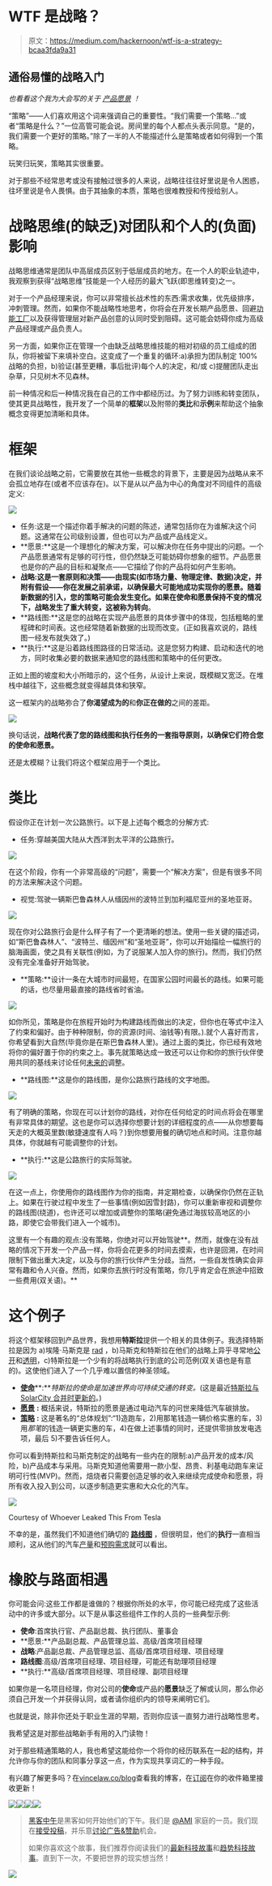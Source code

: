 # WTF 是战略？

> 原文：<https://medium.com/hackernoon/wtf-is-a-strategy-bcaa3fda9a31>

## 通俗易懂的战略入门

*也看看这个我为大会写的关于* [*产品愿景*](https://www.vincelaw.co/blog/beginners-guide-to-product-vision) *！*

“策略”——人们喜欢用这个词来强调自己的重要性。“我们需要一个策略…”或者“策略是什么？”一位高管可能会说。房间里的每个人都点头表示同意。“是的，我们需要一个更好的策略。”除了一半的人不能描述什么是策略或者如何得到一个策略。

玩笑归玩笑，策略其实很重要。

对于那些不经常思考或没有接触过很多的人来说，战略往往往好里说是令人困惑，往坏里说是令人畏惧。由于其抽象的本质，策略也很难教授和传授给别人。

# 战略思维(的缺乏)对团队和个人的(负面)影响

战略思维通常是团队中高层成员区别于低层成员的地方。在一个人的职业轨迹中，我观察到获得“战略思维”技能是一个人经历的最大飞跃(即思维转变)之一。

对于一个产品经理来说，你可以非常擅长战术性的东西:需求收集，优先级排序，冲刺管理。然而，如果你不能战略性地思考，你将会在开发长期产品愿景、回避[功能工厂](https://hackernoon.com/12-signs-youre-working-in-a-feature-factory-44a5b938d6a2)以及获得管理层对新产品创意的认同时受到阻碍。这可能会妨碍你成为高级产品经理或产品负责人。

另一方面，如果你正在管理一个由缺乏战略思维技能的相对初级的员工组成的团队，你将被留下来填补空白。这变成了一个重复的循环:a)承担为团队制定 100%战略的负担，b)验证(甚至更糟，事后批评)每个人的决定，和/或 c)提醒团队走出杂草，只见树木不见森林。

前一种情况和后一种情况我在自己的工作中都经历过。为了努力训练和转变团队，使其更具战略性，我开发了一个简单的**框架**以及附带的**类比**和**示例**来帮助这个抽象概念变得更加清晰和具体。

# 框架

在我们谈论战略之前，它需要放在其他一些概念的背景下，主要是因为战略从来不会孤立地存在(或者不应该存在)。以下是从以产品为中心的角度对不同组件的高级定义:

![](img/5e3a899f90b044fc8522f7d1ef1d6e2e.png)

*   任务:这是一个描述你着手解决的问题的陈述，通常包括你在为谁解决这个问题。这通常在公司级别设置，但也可以为产品或产品线定义。
*   **愿景:**这是一个理想化的解决方案，可以解决你在任务中提出的问题。一个产品愿景通常有足够的可行性，但仍然缺乏可能妨碍你想象的细节。产品愿景也是你的产品的目标和凝聚点——它描绘了你的产品将如何产生影响。
*   **战略:**这是一套原则和决策——由现实(如市场力量、物理定律、数据)决定，并附有假设——你在发展之前承诺，以确保最大可能地成功实现你的愿景。随着新数据的引入，您的策略可能会发生变化。如果在使命和愿景保持不变的情况下，战略发生了重大转变，这被称为**转向**。
*   **路线图:**这是您的战略在实现产品愿景的具体步骤中的体现，包括粗略的里程碑和时间表。这也经常随着新数据的出现而改变。(正如我喜欢说的，路线图一经发布就失效了。)
*   **执行:**这是沿着路线图路径的日常活动。这是您努力构建、启动和迭代的地方，同时收集必要的数据来通知您的路线图和策略中的任何更改。

正如上图的坡度和大小所暗示的，这个任务，从设计上来说，既模糊又宽泛。在堆栈中越往下，这些概念就变得越具体和狭窄。

这一框架内的战略弥合了**你渴望成为的**和**你正在做的**之间的差距。

![](img/200add78157e40aea353c7fd7aeba699.png)

换句话说，**战略代表了您的路线图和执行任务的一套指导原则，以确保它们符合您的使命和愿景。**

还是太模糊？让我们将这个框架应用于一个类比。

# 类比

假设你正在计划一次公路旅行。以下是上述每个概念的分解方式:

*   任务:穿越美国大陆从大西洋到太平洋的公路旅行。

![](img/bf65a015c359da4a4c32438a87246cc0.png)

在这个阶段，你有一个非常高级的“问题”，需要一个“解决方案”，但是有很多不同的方法来解决这个问题。

*   视觉:驾驶一辆斯巴鲁森林人从缅因州的波特兰到加利福尼亚州的圣地亚哥。

![](img/c39b5facb02b9ac37d94a71639b1f8df.png)

现在你对公路旅行会是什么样子有了一个更清晰的想法。使用一些关键的描述词，如“斯巴鲁森林人”、“波特兰、缅因州”和“圣地亚哥”，你可以开始描绘一幅旅行的脑海画面，使之具有关联性(例如，为了说服某人加入你的旅行)。然而，我们仍然没有完全准备好开始驾驶。

*   **策略:**设计一条在大城市时间最短，在国家公园时间最长的路线。如果可能的话，也尽量用最直接的路线省时省油。

![](img/9e8ec092cc8587921d29daada5a10ec0.png)

如你所见，策略是你在旅程开始时为构建路线而做出的决定，但你也在等式中注入了约束和偏好。由于种种限制，你的资源(时间、油钱等)有限。).就个人喜好而言，你希望看到大自然(毕竟你是在斯巴鲁森林人里)。通过上面的类比，你已经有效地将你的偏好置于你的约束之上。事先就策略达成一致还可以让你和你的旅行伙伴使用共同的基线来讨论任何[未来的](https://hackernoon.com/tagged/future)调整。

*   **路线图:**这是你的路线图，是你公路旅行路线的文字地图。

![](img/879034fc9f943657439691dc13ae15f1.png)

有了明确的策略，你现在可以计划你的路线，对你在任何给定的时间点将会在哪里有非常具体的期望。这也是你可以选择你想要计划的详细程度的点——从你想要每天走的大概英里数(敏捷速度有人吗？)到你想要用餐的确切地点和时间。注意你越具体，你就越有可能调整你的计划。

*   **执行:**这是公路旅行的实际驾驶。

![](img/e8655a89caf820ff444214f533cb4c82.png)

在这一点上，你使用你的路线图作为你的指南，并定期检查，以确保你仍然在正轨上。如果在行驶过程中发生了一些事情(例如因雪封路)，你可以重新审视和调整你的路线图(绕道)，也许还可以增加或调整你的策略(避免通过海拔较高地区的小路，即使它会带我们进入一个城市)。

这里有一个有趣的观点:没有策略，你绝对可以开始驾驶**。然而，就像在没有战略的情况下开发一个产品一样，你将会花更多的时间去摸索，也许是回溯，在时间限制下做出重大决定，以及与你的旅行伙伴产生分歧。当然，一些自发性确实会非常有趣和令人兴奋。然而，如果你去旅行时没有策略，你几乎肯定会在旅途中招致一些费用(双关语)。**

# 这个例子

将这个框架移回到产品世界，我想用**特斯拉**提供一个相关的具体例子。我选择特斯拉是因为 a)埃隆·马斯克是 [rad](http://waitbutwhy.com/2015/05/elon-musk-the-worlds-raddest-man.html) ，b)马斯克和特斯拉在他们的战略上异乎寻常地[公开](https://www.tesla.com/blog/secret-tesla-motors-master-plan-just-between-you-and-me)和[透明](https://www.tesla.com/blog/master-plan-part-deux)，c)特斯拉是一个少有的将战略执行到底的公司范例(双关语也是有意的)。这使他们进入了一个几乎难以置信的神圣领域。

*   [**使命**](https://www.tesla.com/about)**:***特斯拉的使命是加速世界向可持续交通的转变。*(这是最近[特斯拉与 SolarCity 合并时更新的](http://www.sciencealert.com/tesla-just-updated-its-mission-statement)。)
*   [**愿景**](https://www.tesla.com/blog/secret-tesla-motors-master-plan-just-between-you-and-me) **:** 概括来说，特斯拉的愿景是通过电动汽车的问世来降低汽车碳排放。
*   [**策略**](https://www.tesla.com/blog/secret-tesla-motors-master-plan-just-between-you-and-me) **:** 这是著名的“总体规划”:“1)造跑车，2)用那笔钱造一辆价格实惠的车，3)用*那笔*的钱造一辆更实惠的车，4)在做上述事情的同时，还提供零排放发电选项，最后 5)不要告诉任何人。

你可以看到特斯拉和马斯克制定的战略有一些内在的限制:a)产品开发的成本/风险，b)产品成本与采用。马斯克知道他需要用一款小型、昂贵、利基电动跑车来证明可行性(MVP)。然而，焙烧者只需要创造足够的收入来继续完成使命和愿景，将所有收入投入到公司，以逐步制造更实惠和大众化的汽车。

![](img/a387882fb9ac7b7bea898dd827d70b43.png)

Courtesy of Whoever Leaked This From Tesla

不幸的是，虽然我们不知道他们确切的 [**路线图**](https://image.slidesharecdn.com/dardenschoolofbusiness-teslastrategicanalysis-131011125457-phpapp02/95/darden-school-of-business-tesla-strategic-analysis-5-638.jpg?cb=1381496189) ，但很明显，他们的**执行**一直相当顺利，这从他们的汽车[产量](https://en.wikipedia.org/wiki/Tesla,_Inc.#Production_and_sales)和[预购需求](http://bgr.com/2016/10/18/tesla-model-3-reservations-delivery-mid-2018/)就可以看出。

# 橡胶与路面相遇

你可能会问:这些工作都是谁做的？根据你所处的水平，你可能已经完成了这些活动中的许多或大部分。以下是从事这些组件工作的人员的一些典型示例:

*   **使命**:首席执行官、产品副总裁、执行团队、董事会
*   **愿景:**产品副总裁、产品管理总监、高级/首席项目经理
*   **战略**:产品副总裁、产品管理总监、高级/首席项目经理、项目经理
*   **路线图**:高级/首席项目经理、项目经理，可能还有助理项目经理
*   **执行:**高级/首席项目经理、项目经理、副项目经理

如果你是一名项目经理，你对公司的**使命**或产品的**愿景**缺乏了解或认同，那么你必须自己开发一个并获得认同，或者请你组织内的领导来阐明它们。

也就是说，除非你还处于职业生涯的早期，否则你应该一直努力进行战略性思考。

我希望这是对那些战略新手有用的入门读物！

对于那些精通策略的人，我也希望这能给你一个将你的经历联系在一起的结构，并允许你与你的团队和同事分享这一点，作为实现共享词汇的一种手段。

有兴趣了解更多吗？在[vincelaw.co/blog](https://www.vincelaw.co/blog)查看我的博客，在[订阅](https://www.vincelaw.co/subscribe)在你的收件箱里接收更新！

![](img/7edf795e983d551ebb1f8271509885d7.png)[![](img/50ef4044ecd4e250b5d50f368b775d38.png)](http://bit.ly/HackernoonFB)[![](img/979d9a46439d5aebbdcdca574e21dc81.png)](https://goo.gl/k7XYbx)[![](img/2930ba6bd2c12218fdbbf7e02c8746ff.png)](https://goo.gl/4ofytp)

> [黑客中午](http://bit.ly/Hackernoon)是黑客如何开始他们的下午。我们是 [@AMI](http://bit.ly/atAMIatAMI) 家庭的一员。我们现在[接受投稿](http://bit.ly/hackernoonsubmission)，并乐意[讨论广告&赞助](mailto:partners@amipublications.com)机会。
> 
> 如果你喜欢这个故事，我们推荐你阅读我们的[最新科技故事](http://bit.ly/hackernoonlatestt)和[趋势科技故事](https://hackernoon.com/trending)。直到下一次，不要把世界的现实想当然！

![](img/be0ca55ba73a573dce11effb2ee80d56.png)